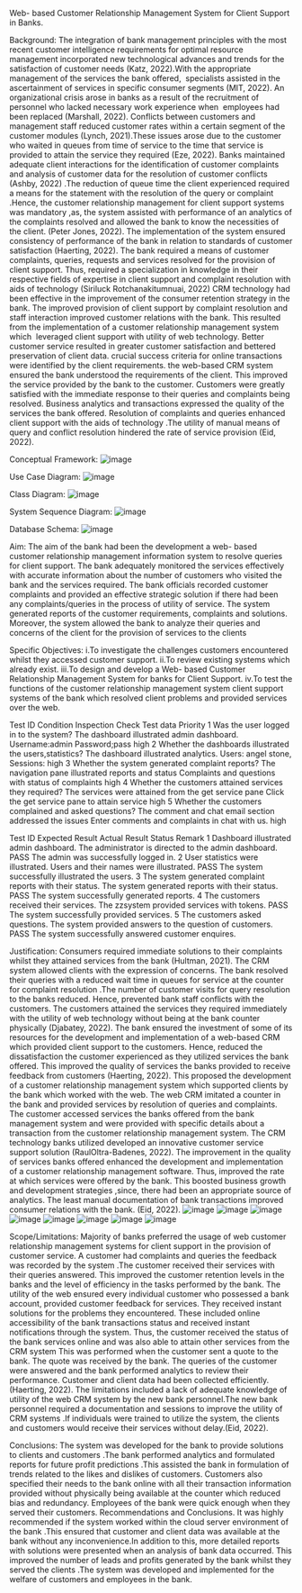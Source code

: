 Web- based Customer Relationship Management System for Client Support in Banks.

Background:
The integration of bank management principles with the most recent customer intelligence requirements for optimal resource management incorporated new technological advances and trends for the  satisfaction of customer needs (Katz, 2022).With the appropriate management of the services the bank offered,  specialists assisted in the ascertainment of  services in specific consumer segments (MIT, 2022). 
An organizational crisis arose in banks as a result of the recruitment of personnel who lacked necessary work experience when  employees had been replaced (Marshall, 2022). Conflicts between customers and management staff reduced customer rates within a certain segment of  the customer modules  (Lynch, 2021).These issues arose due to the customer who waited in queues from time of service to the time that service is provided to attain the service they required (Eze, 2022).
Banks maintained adequate client interactions for the identification of customer complaints and analysis of customer data for the resolution of customer conflicts (Ashby, 2022) .The reduction of queue time  the client experienced  required a means for  the statement with the  resolution of the query or complaint .Hence, the customer relationship management for client support systems was mandatory ,as, the system assisted with performance of an analytics of the complaints resolved and allowed the bank to know the necessities of the client. (Peter Jones, 2022). The implementation of the system ensured consistency of performance of the bank in relation to standards of customer satisfaction (Haerting, 2022). The bank required a means of customer complaints, queries, requests and services resolved for the provision of client support. Thus, required a specialization in knowledge in their respective fields of expertise in client support and complaint resolution with aids of technology (Siriluck Rotchanakitumnuai, 2022)
CRM technology had been effective in the improvement of  the consumer retention strategy in the bank. The improved provision of client support by complaint resolution and staff interaction improved customer relations with the bank. This resulted  from the implementation of a customer relationship management system which  leveraged client support with utility of  web technology. Better customer service resulted in greater customer satisfaction and bettered preservation of client data. crucial success criteria for online transactions were identified by the client requirements. the web-based CRM system ensured the bank understood the requirements of the client. This improved the service provided by the bank to the customer. Customers were greatly satisfied with the immediate response to their queries and complaints being resolved.
Business analytics and transactions expressed the quality of the services the bank offered. Resolution of complaints and queries enhanced  client support with the aids of technology .The utility of manual means of query and conflict resolution  hindered the rate of  service provision (Eid, 2022).

Conceptual Framework:
![image](https://github.com/Shweta1702/CRM-in-banks-for-complaint-resolution/assets/98207035/87987cdf-cbff-4a2a-b447-85d091c4dd70)


 Use Case Diagram:
![image](https://github.com/Shweta1702/CRM-in-banks-for-complaint-resolution/assets/98207035/9a7b6136-1ec1-4f0a-99fb-c3bf655ac00b)

Class Diagram:
![image](https://github.com/Shweta1702/CRM-in-banks-for-complaint-resolution/assets/98207035/85c51a00-a1d6-4393-b56f-125e6ea2c6b5)

System Sequence Diagram:
![image](https://github.com/Shweta1702/CRM-in-banks-for-complaint-resolution/assets/98207035/ebc4d58f-a06e-4737-a64f-c57829bfec6e)

 Database Schema:
 ![image](https://github.com/Shweta1702/CRM-in-banks-for-complaint-resolution/assets/98207035/3235ef8e-d7f0-4504-930b-4af3f24615d2)


Aim:
The aim of  the bank had been  the development  a web- based customer relationship management information system to resolve queries for client support. The bank adequately monitored the services effectively with accurate information about the number of customers who visited the bank and the services required. The bank officials recorded customer complaints and provided an effective strategic solution  if there had been any complaints/queries in the process of utility of service. The system generated reports of the customer requirements, complaints and solutions. Moreover, the system  allowed the bank to analyze  their queries and  concerns of the client for the provision of services to the clients 

Specific Objectives:
i.To investigate the challenges customers encountered  whilst they accessed customer support.
ii.To review existing systems which already exist.
iii.To design and develop a Web- based Customer Relationship Management System for banks for Client Support.
iv.To test the functions of the customer relationship management system client support systems of the bank which resolved client problems and provided services over the web.

 Test ID	Condition	Inspection 
Check	Test    data	Priority
1	Was the user  logged in to the system?	The dashboard illustrated admin dashboard.	Username:admin
Password;pass	high
2	Whether the dashboards illustrated the users,statistics?	The dashboard illustrated analytics.	Users: angel stone, 
Sessions:	high
3	Whether the system generated complaint reports?	The navigation pane illustrated reports and status	Complaints and questions with status of complaints	high
4	Whether the customers attained services they required?	The services were attained from the get service pane	Click the get service pane to attain service	high
5	Whether the customers complained and asked questions?	The comment and chat email section addressed the issues	Enter comments and complaints in chat with us.	high

Test ID	Expected 
Result	Actual 
Result	Status	Remark
1	Dashboard illustrated admin dashboard.	The administrator is directed to the admin dashboard.	PASS	The admin was successfully
logged in.
2	User statistics were illustrated.	Users and their names were illustrated.	PASS	The system successfully
illustrated the users.
3	The system generated complaint reports with their status.	The  system generated reports with their status.	PASS	The system successfully generated reports.
4	The customers received their services.	The zzsystem provided services with tokens.	PASS	The system successfully provided services.
5	The customers asked questions.	The system provided answers to the question of customers.	PASS	The system successfully answered customer enquires.

Justification:
Consumers required immediate solutions to their complaints whilst they attained services from the bank (Hultman, 2021). The CRM system allowed clients with the expression of concerns. The bank  resolved their queries with a reduced wait time in queues for service at the counter for complaint resolution .The number of customer visits for query resolution to the banks reduced. Hence, prevented bank staff conflicts with the customers. The customers attained the services they required immediately with the utility of web technology without being at the bank counter physically (Djabatey, 2022). The bank ensured the investment of some of its resources for the development and implementation of a web-based CRM which provided client support to the customers. Hence, reduced the dissatisfaction the customer experienced as they utilized services the bank offered. This improved  the quality of services the banks provided to receive feedback from customers (Haerting, 2022).
 This proposed the development of a customer relationship management system which supported clients by the bank which worked with the web. The web CRM imitated a counter in the bank and provided services by resolution of queries and complaints. The customer accessed services the banks offered from the bank management system and were provided with specific details about a transaction from the customer relationship management system. The CRM technology banks utilized developed an innovative customer service support solution (RaulOltra-Badenes, 2022). The improvement in the quality of services banks offered enhanced the development and implementation of a customer relationship management software. Thus, improved the rate at which services were offered by the bank. This boosted business growth and development strategies ,since, there had been an appropriate source of analytics. The least manual documentation of bank transactions improved consumer relations with the bank. (Eid, 2022).
 ![image](https://github.com/Shweta1702/CRM-in-banks-for-complaint-resolution/assets/98207035/eb86e93f-791c-43a8-8ecc-d9d066486a83)
![image](https://github.com/Shweta1702/CRM-in-banks-for-complaint-resolution/assets/98207035/4896df7b-aa92-4757-b0e5-5ca11e495eaa)
![image](https://github.com/Shweta1702/CRM-in-banks-for-complaint-resolution/assets/98207035/ebe16d54-eb07-46f3-935e-0ff08517e7a5)
![image](https://github.com/Shweta1702/CRM-in-banks-for-complaint-resolution/assets/98207035/8fce69fc-c0d6-45fd-b5a8-5ad7a8d76792)
![image](https://github.com/Shweta1702/CRM-in-banks-for-complaint-resolution/assets/98207035/df2db8c2-7ace-4055-b7f6-386c3f57ffb4)
![image](https://github.com/Shweta1702/CRM-in-banks-for-complaint-resolution/assets/98207035/0c92e723-760d-4b50-a08d-75a0916958f8)
![image](https://github.com/Shweta1702/CRM-in-banks-for-complaint-resolution/assets/98207035/1957daed-601a-4583-9a3f-7866e865ac03)
![image](https://github.com/Shweta1702/CRM-in-banks-for-complaint-resolution/assets/98207035/0d9360ed-176a-4335-a6ff-6bde8e77582b)


Scope/Limitations:
 Majority of banks preferred the usage of web customer relationship management systems for client support in the provision of customer service. A customer had complaints and queries the feedback was recorded by the system .The customer received their services with their queries  answered. This improved the customer retention levels in the banks and the level of efficiency in the tasks performed by the bank. The utility of the web ensured every individual customer who possessed a bank account, provided customer feedback for services. They received instant solutions for the problems they encountered. These included online accessibility of the bank transactions status and received instant notifications through the system. Thus, the customer received the status of the bank services online and was also able to attain other services from the CRM system This was performed when the customer sent a quote to the bank. The quote was received by the bank. The queries of the customer were answered and the bank performed analytics to review their performance. Customer and client data had been collected efficiently. (Haerting, 2022).
The limitations included a lack of adequate knowledge of utility of the web CRM system by the new bank personnel.The new bank personnel required a documentation and sessions to improve the utility of CRM systems .If individuals were trained to utilize the system, the clients and customers would receive their services without delay.(Eid, 2022).

Conclusions:
The system was developed for the bank to provide solutions to clients and customers .The bank performed analytics and formulated reports for future profit predictions .This assisted the bank in formulation of trends related to the likes and dislikes of customers. Customers also specified their needs to the bank online with all their transaction information provided without physically being available at the counter which reduced bias and redundancy. Employees of the bank were quick enough when they served their customers.
Recommendations and Conclusions.
It was highly recommended if the system worked within the cloud server environment of the bank .This ensured that customer and client data was available at the bank without any inconvenience.In addition to this, more detailed reports with solutions were presented when an analysis of bank data occurred. This improved the number of leads and profits generated by the bank whilst they served the clients .The system was developed and implemented for the welfare of customers and employees in the bank. 

